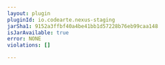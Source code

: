 ```yaml
---
layout: plugin
pluginId: io.codearte.nexus-staging
jarSha1: 9152a3ffbf40a4be41bb1d57228b76eb99caa148
isJarAvailable: true
error: NONE
violations: []

---
```

